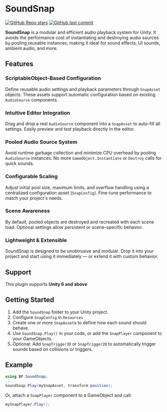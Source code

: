 # SoundSnap

[![GitHub Repo stars](https://img.shields.io/github/stars/BluePixelDev/soundsnap?style=flat-square)](https://github.com/BluePixelDev/sound-snap/stargazers)
[![GitHub last commit](https://img.shields.io/github/last-commit/BluePixelDev/soundsnap?style=flat-square)](https://github.com/BluePixelDev/sound-snap/commits/main)

**SoundSnap** is a modular and efficient audio playback system for Unity. It avoids the performance cost of instantiating and destroying audio sources by pooling reusable instances, making it ideal for sound effects, UI sounds, ambient audio, and more.

## Features
### ScriptableObject-Based Configuration
Define reusable audio settings and playback parameters through `SnapAsset` objects. These assets support automatic configuration based on existing `AudioSource` components.

### Intuitive Editor Integration
Drag and drop a real `AudioSource` component into a `SnapAsset` to auto-fill all settings. Easily preview and test playback directly in the editor.

### Pooled Audio Source System
Avoid runtime garbage collection and minimize CPU overhead by pooling `AudioSource` instances. No more `GameObject.Instantiate` or `Destroy` calls for quick sounds.

### Configurable Scaling
Adjust initial pool size, maximum limits, and overflow handling using a centralized configuration asset (`SnapConfig`). Fine-tune performance to match your project's needs.

### Scene Awareness
By default, pooled objects are destroyed and recreated with each scene load. Optional settings allow persistent or scene-specific behavior.

### Lightweight & Extensible
SoundSnap is designed to be unobtrusive and modular. Drop it into your project and start using it immediately — or extend it with custom behavior.

## Support
This plugin supports **Unity 6 and above**

## Getting Started
1. Add the `SoundSnap` folder to your Unity project.
2. Configure `SnapConfig` in `Resources`
3. Create one or more `SnapAsset`s to define how each sound should behave.
4. Use `SoundSnap.Play()` in your code, or add the `SnapPlayer` component to your GameObjects.
5. Optional: Add `SnapTrigger3D` or `SnapTrigger2D` to automatically trigger sounds based on collisions or triggers.


## Example
```csharp
using BP.SoundSnap;
...
SoundSnap.Play(mySnapAsset, transform.position);
```

Or, attach a `SnapPlayer` component to a GameObject and call:

```csharp
mySnapPlayer.Play();
```
